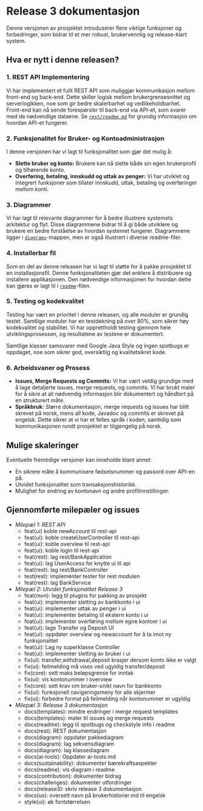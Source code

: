# Release 3 dokumentasjon

Denne versjonen av prosjektet introduserer flere viktige funksjoner og forbedringer, som bidrar til et mer robust, brukervennlig og release-klart system.

## Hva er nytt i denne releasen?

### 1. **REST API Implementering**
Vi har implementert et fullt REST API som muliggjør kommunikasjon mellom front-end og back-end. Dette skiller logisk mellom brukergrensesnittet og serverlogikken, noe som gir bedre skalerbarhet og vedlikeholdbarhet. Front-end kan nå sende forespørsler til back-end via API-et, som svarer med de nødvendige dataene. Se [`rest/readme.md`](../../bank/rest/readme.md) for grundig informasjon om hvordan API-et fungerer.  

### 2. **Funksjonalitet for Bruker- og Kontoadministrasjon**
I denne versjonen har vi lagt til funksjonalitet som gjør det mulig å:
- **Slette bruker og konto:** Brukere kan nå slette både sin egen brukerprofil og tilhørende konto.
- **Overføring, betaling, innskudd og uttak av penger:** Vi har utviklet og integrert funksjoner som tillater innskudd, uttak, betaling og overføringer mellom konti.

### 3. **Diagrammer**
Vi har lagt til relevante diagrammer for å bedre illustrere systemets arkitektur og flyt. Disse diagrammene bidrar til å gi både utviklere og brukere en bedre forståelse av hvordan systemet fungerer. Diagrammene ligger i [`diagrams`](../../diagrams)-mappen, men er også illustrert i diverse readme-filer.  

### 4. **Installerbar fil**
Som en del av denne releasen har vi lagt til støtte for å pakke prosjektet til en installasjonsfil. Denne funksjonaliteten gjør det enklere å distribuere og installere applikasjonen. Den nødvendige informasjonen for hvordan dette kan gjøres er lagt til i [`readme`](../../readme.md)-filen.

### 5. **Testing og kodekvalitet**
Testing har vært en prioritet i denne releasen, og alle moduler er grundig testet. Samtlige moduler har en testdekning på over 80%, som sikrer høy kodekvalitet og stabilitet. Vi har opprettholdt testing gjennom hele utviklingsprosessen, og resultatene av testene er dokumentert. 

Samtlige klasser samsvarer med Google Java Style og ingen spotbugs er oppdaget, noe som sikrer god, oversiktlig og kvalitetsikret kode. 

### 6. **Arbeidsvaner og Prosess**
- **Issues, Merge Requests og Commits:** Vi har vært veldig grundige med å lage detaljerte issues, merge requests, og commits. Vi har brukt maler for å sikre at all nødvendig informasjon blir dokumentert og håndtert på en strukturert måte.
- **Språkbruk:** Større dokumentasjon, merge requests og issues har blitt skrevet på norsk, mens all kode, Javadoc og commits er skrevet på engelsk. Dette sikrer at vi har et felles språk i koden, samtidig som kommunikasjonen rundt prosjektet er tilgjengelig på norsk.

## Mulige skaleringer
Eventuelle fremtidige versjoner kan inneholde blant annet:
- En sikrere måte å kommunisere fødselsnummer og passord over API-en på. 
- Utvidet funksjonalitet som transaksjonshistorikk.
- Mulighet for endring av kontonavn og andre profilinnstillinger.

## Gjennomførte milepæler og issues
- *Milepæl 1: REST API*
  - feat(ui) koble newAccount til rest-api
  - feat(ui): koble createUserController til rest-api
  - feat(ui): koble overview til rest-api
  - feat(ui): koble login til rest-api
  - feat(rest): lag rest/BankApplication
  - feat(ui): lag UserAccess for knytte ui til api
  - feat(rest): lag rest/BankController
  - test(rest): implementer tester for rest modulen
  - feat(rest): lag BankService
- *Milepæl 2: Utvidet funksjonalitet Release 3*
  - feat(mvn): legg til plugins for pakking av prosjekt
  - feat(ui): implementer sletting av bankkonto i ui
  - feat(ui): implementer uttak av penger i ui
  - feat(ui): implementer betaling til ekstern konto i ui
  - feat(ui): implementer overføring mellom egne kontoer i ui
  - feat(ui): lage Transfer og Deposit UI
  - feat(ui): oppdater overview og newaccount for å ta imot ny funksjonalitet
  - feat(ui): Lag ny superklasse Controller
  - feat(ui): implementer sletting av bruker i ui
  - fix(ui): transfer,withdrawal,deposit krasjer dersom konto ikke er valgt
  - fix(ui): feilmelding må vises ved ugyldig transfer/deposit
  - fix(core): sett maks beløpsgrense for inntak
  - fix(ui): vis kontonummer i overview
  - fix(core): sett krav om bruker-unikt navn for bankkonto
  - fix(ui): funksjonell navigeringsmeny for alle skjermer
  - fix(ui): forbedre format på feilmelding når kontonummer er ugyldig
- *Milepæl 3: Release 3 dokumentasjon*
  - docs(templates): mindre endringer i merge request templates
  - docs(templates): maler til issues og merge requests
  - docs(readme): legg til spotbugs og checkstyle info i readme
  - docs(rest): REST dokumentasjon
  - docs(diagram): oppdater pakkediagram
  - docs(diagram): lag sekvensdiagram
  - docs(diagram): lag klassediagram
  - docs(ai-tools): Oppdater ai-tools.md
  - docs(sustainability): dokumenter bærekraftsaspekter
  - docs(readme): vis diagram i readme
  - docs(contribution): dokumenter bidrag
  - docs(challenges): dokumenter utfordringer
  - docs(release3): skriv release 3 dokumentasjon
  - docs(us): oversett navn på brukerhistorier.md til engelsk
  - style(ui): øk fontstørrelsen